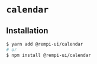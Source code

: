 # `calendar`

## Installation

```sh
$ yarn add @rempi-ui/calendar
# or
$ npm install @rempi-ui/calendar
```
